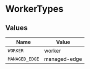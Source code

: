 # WorkerTypes


## Values

| Name           | Value          |
| -------------- | -------------- |
| `WORKER`       | worker         |
| `MANAGED_EDGE` | managed-edge   |